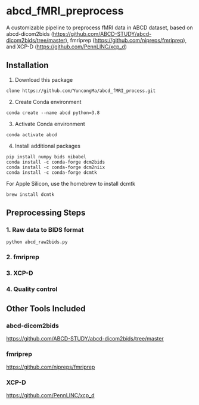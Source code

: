 # abcd_fMRI_preprocess
A customizable pipeline to preprocess fMRI data in ABCD dataset, based on abcd-dicom2bids (https://github.com/ABCD-STUDY/abcd-dicom2bids/tree/master), fmriprep (https://github.com/nipreps/fmriprep), and XCP-D (https://github.com/PennLINC/xcp_d)

## Installation
1. Download this package
```
clone https://github.com/YuncongMa/abcd_fMRI_process.git
```

2. Create Conda environment
```
conda create --name abcd python=3.8
```

3. Activate Conda environment
```
conda activate abcd
```

4. Install additional packages
```
pip install numpy bids nibabel
conda install -c conda-forge dcm2bids
conda install -c conda-forge dcm2niix
conda install -c conda-forge dcmtk
```
For Apple Silicon, use the homebrew to install dcmtk
```
brew install dcmtk
```

## Preprocessing Steps
### 1. Raw data to BIDS format
```
python abcd_raw2bids.py
```
### 2. fmriprep

### 3. XCP-D

### 4. Quality control

## Other Tools Included
### abcd-dicom2bids 
https://github.com/ABCD-STUDY/abcd-dicom2bids/tree/master
### fmriprep 
https://github.com/nipreps/fmriprep
### XCP-D 
https://github.com/PennLINC/xcp_d
